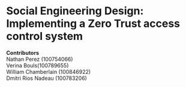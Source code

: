 # Social Engineering Design: Implementing a Zero Trust access control system
**Contributors** <br>
Nathan Perez (100754066) <br>
Verina Bouls(100789655) <br>
William Chamberlain (100846922) <br>
Dmitri Rios Nadeau (100783206)

